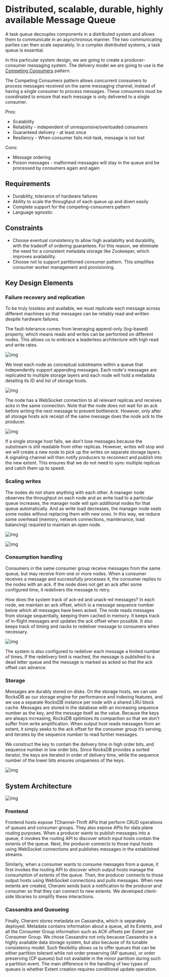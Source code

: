 # Distributed, scalable, durable, highly available Message Queue

A task queue decouples components in a distributed system and allows them to communicate in an asynchronous manner. The two communicating parties can then scale separately. In a complex distributed systems, a task queue is essential.

In this particular system design, we are going to create a producer-consumer messaging system. The delivery model we are going to use is the [Competing Consumers](https://docs.microsoft.com/en-us/previous-versions/msp-n-p/dn568101(v=pandp.10)?redirectedfrom=MSDN) pattern.

The Competing Consumers pattern allows concurrent consumers to process messages received on the same messaging channel, instead of having a single consumer to process messages. These consumers must be coordinated to ensure that each message is only delivered to a single consumer.

Pros:
- Scalability
- Reliability - independent of unresponsive/overloaded consumers
- Guaranteed delivery - at least once
- Resiliency - When consumer fails mid-task, message is not lost

Cons:
- Message ordering
- Poison messages - malformed messages will stay in the queue and be processed by consumers again and again

## Requirements

- Durability, tolerance of hardware failures
- Ability to scale the throughput of each queue up and down easily
- Complete support for the competing-consumers pattern
- Language agnostic

## Constraints

- Choose eventual consistency to allow high availability and durability, with the tradeoff of ordering guarantees. For this reason, we eliminate the need for a consistent metadata storage like Zookeeper, which improves availability.
- Choose not to support partitioned consumer pattern. This simplifies consumer worker management and provisioning.

## Key Design Elements

### Failure recovery and replication

To be truly lossless and available, we must replicate each message across different machines so that messages can be reliably read and written despite hardware failures. 

The fault-tolerance comes from leveraging append-only (log-based) property, which means reads and writes can be performed on different nodes. This allows us to embrace a leaderless architecture with high read and write rates.

![img](https://github.com/obedtandadjaja/knowledge-base/blob/master/pictures/message-queue1.gif?raw=true)

We treat each node as conceptual substreams within a queue that independently support appending messages. Each node's messages are replicated to multiple storage layers and each node will hold a metadata detailing its ID and list of storage hosts.

![img](https://github.com/obedtandadjaja/knowledge-base/blob/master/pictures/message-queue2.gif?raw=true)

The node has a WebSocket connection to all relevant replicas and receives acks in the same connection. Note that the node does not wait for an ack before writing the next message to prevent bottleneck. However, only after all storage hosts ack receipt of the same message does the node ack to the producer.

![img](https://github.com/obedtandadjaja/knowledge-base/blob/master/pictures/message-queue3.png?raw=true)

If a single storage host fails, we don't lose messages because the substream is still readable from other replicas. However, writes will stop and we will create a new node to pick up the writes on separate storage layers. A signaling channel will then notify producers to reconnect and publish into the new extent. This ensures that we do not need to sync multiple replicas and catch them up to speed.

### Scaling writes

The nodes do not share anything with each other. A manager node observes the throughput on each node and as write load to a particular queue increases, the manager node will spin additional nodes for that queue automatically. And as write load decreases, the manager node seals some nodes without replacing them with new ones. In this way, we reduce some overhead (memory, network connections, maintenance, load balancing) required to maintain an open node.

![img](https://github.com/obedtandadjaja/knowledge-base/blob/master/pictures/message-queue4.gif?raw=true)

![img](https://github.com/obedtandadjaja/knowledge-base/blob/master/pictures/message-queue5.png?raw=true)

### Consumption handling

Consumers in the same consumer group receive messages from the same queue, but may receive from one or more nodes. When a consumer receives a message and successfully processes it, the consumer replies to the nodes with an ack. If the node does not get an ack after some configured time, it redelivers the message to retry.

How does the system track of ack-ed and unack-ed messages? In each node, we maintain an ack offset, which is a message sequence number below which all messages have been acked. The node reads messages from storage sequentially, keeping them cached in memory. It keeps track of in-flight messages and updates the ack offset when possible. It also keeps track of timing and nacks to redeliver message to consumers when necessary.

![img](https://github.com/obedtandadjaja/knowledge-base/blob/master/pictures/message-queue6.gif?raw=true)

The system is also configured to redeliver each message a limited number of times. If the redelivery limit is reached, the message is publsihed to a dead letter queue and the message is marked as acked so that the ack offset can advance.

### Storage

Messages are durably stored on disks. On the storage hosts, we can use RocksDB as our storage engine for performance and indexing features, and we use a separate RocksDB instance per node with a shared LRU block cache. Messages are stored in the database with an increasing sequence number as the key, and the message itself as the value. Because the keys are always increasing, RocksDB optimizes its compaction so that we don’t suffer from write amplification. When output host reads messages from an extent, it simply seeks to the ack offset for the consumer group it’s serving, and iterates by the sequence number to read further messages.

We construct the key to contain the delivery time in high order bits, and sequence number in low order bits. Since RocksDB provides a sorted iterator, the keys are iterated in order of delivery time, while the sequence number of the lower bits ensures uniqueness of the keys.

![img](https://github.com/obedtandadjaja/knowledge-base/blob/master/pictures/message-queue7.gif?raw=true)

## System Architecture

![img](https://github.com/obedtandadjaja/knowledge-base/blob/master/pictures/message-queue8.gif?raw=true)

### Frontend

Frontend hosts expose TChannel–Thrift APIs that perform CRUD operations of queues and consumer groups. They also expose APIs for data plane routing purposes. When a producer wants to publish messages into a queue, it invokes the routing API to discover which input hosts contain the extents of the queue. Next, the producer connects to those input hosts using WebSocket connections and publishes messages in the established streams.

Similarly, when a consumer wants to consume messages from a queue, it first invokes the routing API to discover which output hosts manage the consumption of extents of the queue. Then, the producer connects to those output hosts using WebSocket connections and pulls messages. When new extents are created, Cherami sends back a notification to the producer and consumer so that they can connect to new extents. We developed client-side libraries to simplify these interactions.

### Cassandra and Queueing

Finally, Cherami stores metadata on Cassandra, which is separately deployed. Metadata contains information about a queue, all its Extents, and all the Consumer Group information such as ACK offsets per Extent per Consumer Group. We chose Cassandra not only because Cassandra is a highly available data storage system, but also because of its tunable consistency model. Such flexibility allows us to offer queues that can be either partition tolerant while not order preserving (AP queues), or order preserving (CP queues) but not available in the minor partition during such a partition event. The main difference in the handling of two types of queues is whether Extent creation requires conditional update operation.
